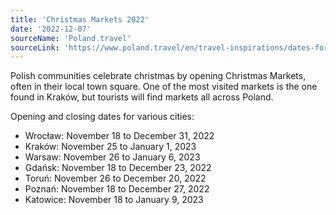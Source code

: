 ```yaml
---
title: 'Christmas Markets 2022'
date: '2022-12-07'
sourceName: 'Poland.travel'
sourceLink: 'https://www.poland.travel/en/travel-inspirations/dates-for-christmas-markets-in-poland-2022'
---
```


Polish communities celebrate christmas by opening Christmas Markets, often in their local town square.
One of the most visited markets is the one found in Kraków, but tourists will find markets all across Poland.

Opening and closing dates for various cities:
- Wrocław: November 18 to December 31, 2022
- Kraków: November 25 to January 1, 2023 
- Warsaw: November 26 to January 6, 2023
- Gdańsk: November 18 to December 23, 2022
- Toruń: November 26 to December 20, 2022
- Poznań: November 18 to December 27, 2022
- Katowice: November 18 to January 9, 2023
